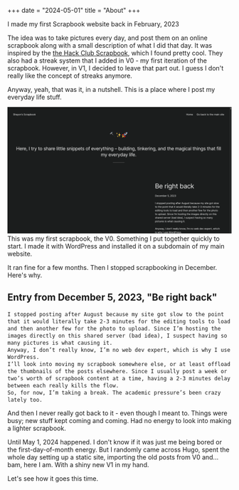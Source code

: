 +++
date = "2024-05-01"
title = "About"
+++

I made my first Scrapbook website back in February, 2023 

The idea was to take pictures every day, and post them on an online scrapbook along with a small description of what I did that day. It was inspired by the [the Hack Club Scrapbook](https://scrapbook.hackclub.com), which I found pretty cool. They also had a streak system that I added in V0 - my first iteration of the scrapbook. However, in V1, I decided to leave that part out. I guess I don't really like the concept of streaks anymore.

Anyway, yeah, that was it, in a nutshell. This is a place where I post my everyday life stuff.

![V0](images/oldsite.png)
This was my first scrapbook, the V0. Something I put together quickly to start. I made it with WordPress and installed it on a subdomain of my main website.

It ran fine for a few months. Then I stopped scrapbooking in December. Here's why.

## Entry  from December 5, 2023, "Be right back"

```
I stopped posting after August because my site got slow to the point that it would literally take 2-3 minutes for the editing tools to load and then another few for the photo to upload. Since I’m hosting the images directly on this shared server (bad idea), I suspect having so many pictures is what causing it.
Anyway, I don’t really know, I’m no web dev expert, which is why I use WordPress.
I’ll look into moving my scrapbook somewhere else, or at least offload the thumbnails of the posts elsewhere. Since I usually post a week or two’s worth of scrapbook content at a time, having a 2-3 minutes delay between each really kills the flow.
So, for now, I’m taking a break. The academic pressure’s been crazy lately too.
```
    
And then I never really got back to it - even though I meant to. Things were busy; new stuff kept coming and coming. Had no energy to look into making a lighter scrapbook.

Until May 1, 2024 happened. I don't know if it was just me being bored or the first-day-of-month energy. But I randomly came across Hugo, spent the whole day setting up a static site, importing the old posts from V0 and... bam, here I am. With a shiny new V1 in my hand. 

Let's see how it goes this time.